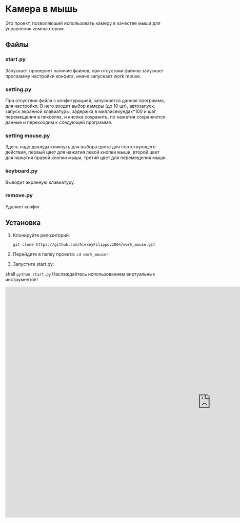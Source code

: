 # Камера в мышь

Это проект, позволяющий использовать камеру в качестве мыши для управления компьютером.

## Файлы

### start.py
Запускает проверяет наличие файлов, при отсуствии файлов запускает программу настройки конфига, иначе запускает work mouse.

### setting.py
При отсуствии файла с конфигурацией, запускается данная программа, для настройки. В него входит выбор камеры (до 10 шт), автозапуск, запуск экранной клавиатуры, задержка в миллисекундах*100 и шаг перемещения в пикселях, и кнопка сохранить, по нажатия сохраняются данные и перехоодим к следующей программе.

### setting mouse.py
Здесь надо дважды кликнуть для выбора цвета для соотствующего действия, первый цвет для нажатия левой кнопки мыши, второй цвет для нажатия правой кнопки мыши, третий цвет для перемещения мыши.

### keyboard.py
Выводит экранную клавиатуру.

### remove.py
Удаляет конфиг.

## Установка

1. Клонируйте репозиторий:

   ```git clone https://github.com/AlexeyFilippov2004/work_mouse.git```

2. Перейдите в папку проекта:
   ```cd work_mouser```
3. Запустите start.py:

shell
```python start.py```
Наслаждайтесь использованием виртуальных инструментов!


<iframe width="1280" height="720" src="https://www.youtube.com/_9swkmAhtH8" title="Как управлять компьютером через камеру" frameborder="0" allow="accelerometer; autoplay; clipboard-write; encrypted-media; gyroscope; picture-in-picture; web-share" referrerpolicy="strict-origin-when-cross-origin" allowfullscreen></iframe>
